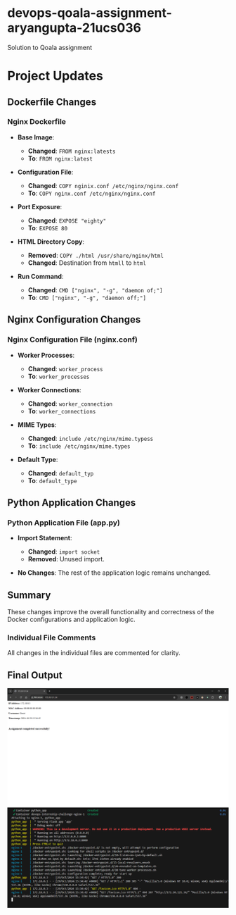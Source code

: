 # devops-qoala-assignment-aryangupta-21ucs036
Solution to Qoala assignment

# Project Updates

## Dockerfile Changes

### Nginx Dockerfile
- **Base Image**: 
  - **Changed**: `FROM nginx:latests` 
  - **To**: `FROM nginx:latest`
  
- **Configuration File**: 
  - **Changed**: `COPY nginix.conf /etc/nginx/nginx.conf`
  - **To**: `COPY nginx.conf /etc/nginx/nginx.conf`
  
- **Port Exposure**: 
  - **Changed**: `EXPOSE "eighty"`
  - **To**: `EXPOSE 80`

- **HTML Directory Copy**: 
  - **Removed**: `COPY ./html /usr/share/nginx/html`
  - **Changed**: Destination from `htmll` to `html`

- **Run Command**: 
  - **Changed**: `CMD ["nginx", "-g", "daemon of;"]`
  - **To**: `CMD ["nginx", "-g", "daemon off;"]`

## Nginx Configuration Changes

### Nginx Configuration File (nginx.conf)
- **Worker Processes**: 
  - **Changed**: `worker_process` 
  - **To**: `worker_processes`

- **Worker Connections**: 
  - **Changed**: `worker_connection`
  - **To**: `worker_connections`

- **MIME Types**: 
  - **Changed**: `include /etc/nginx/mime.typess`
  - **To**: `include /etc/nginx/mime.types`

- **Default Type**: 
  - **Changed**: `default_typ`
  - **To**: `default_type`

## Python Application Changes

### Python Application File (app.py)
- **Import Statement**: 
  - **Changed**: `import socket` 
  - **Removed**: Unused import.

- **No Changes**: The rest of the application logic remains unchanged.

## Summary
These changes improve the overall functionality and correctness of the Docker configurations and application logic.

### Individual File Comments
All changes in the individual files are commented for clarity. 

## Final Output

![Application running](./RunningAppn.png)
![Logs](./logs.png)